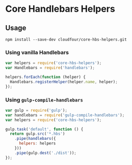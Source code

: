 # Core Handlebars Helpers

## Usage

```
npm install --save-dev cloudfour/core-hbs-helpers.git
```

### Using vanilla Handlebars
```js
var helpers = require('core-hbs-helpers');
var Handlebars = require('handlebars');

helpers.forEach(function (helper) {
  Handlebars.registerHelper(helper.name, helper);
});
```

### Using `gulp-compile-handlebars`
```js
var gulp = require('gulp');
var handlebars = require('gulp-compile-handlebars');
var helpers = require('core-hbs-helpers');

gulp.task('default', function () {
  return gulp.src('*.hbs')
    .pipe(handlebars({
      helpers: helpers
    }))
    .pipe(gulp.dest('./dist'));
});
```

